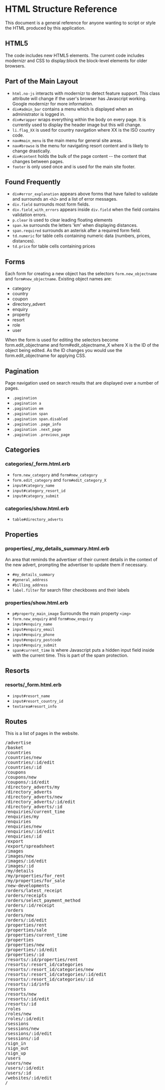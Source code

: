 # HTML Structure Reference

This document is a general reference for anyone wanting to script or style
the HTML produced by this application.

## HTML5

The code includes new HTML5 elements. The current code includes modernizr
and CSS to display:block the block-level elements for older browsers.

## Part of the Main Layout

* `html.no-js` interacts with modernizr to detect feature support. This
  class attribute will change if the user's browser has Javascript
  working. Google modernizr for more information.
* `div#admin_bar` contains a menu which is displayed when an administrator
  is logged in.
* `div#wrapper` wraps everything within the body on every page. It is
  currently used to display the header image but this will change.
* `li.flag_XX` is used for country navigation where XX is the ISO country
  code.
* `nav#main_menu` is the main menu for general site areas.
* `nav#browse` is the menu for navigating resort content and is
  likely to change drastically.
* `div#content` holds the bulk of the page content -- the content that
  changes between pages.
* `footer` is only used once and is used for the main site footer.

## Found Frequently

* `div#error_explanation` appears above forms that have failed to validate
  and surrounds an `<h2>` and a list of error messages.
* `div.field` surrounds most form fields.
* `div.field_with_errors` appears inside `div.field` when the field contains
  validation errors.
* `p.clear` is used to clear leading floating elements
* `span.km` surrounds the letters 'km' when displaying distances.
* `span.required` surrounds an asterisk after a required form field.
* `td.numeric` for table cells containing numeric data (numbers, prices,
  distances).
* `td.price` for table cells containing prices

## Forms

Each form for creating a new object has the selectors `form.new_objectname`
and `form#new_objectname`. Existing object names are:

* category
* country
* coupon
* directory_advert
* enquiry
* property
* resort
* role
* user

When the form is used for editing the selectors become form.edit_objectname
and form#edit_objectname_X where X is the ID of the object being edited.
As the ID changes you would use the form.edit_objectname for applying CSS.

## Pagination

Page navigation used on search results that are displayed over a number of
pages.

* `.pagination`
* `.pagination a`
* `.pagination em`
* `.pagination span`
* `.pagination span.disabled`
* `.pagination .page_info`
* `.pagination .next_page`
* `.pagination .previous_page`

## Categories

### categories/_form.html.erb

* `form.new_category` and `form#new_category`
* `form.edit_category` and `form#edit_category_X`
* `input#category_name`
* `input#category_resort_id`
* `input#category_submit`

### categories/show.html.erb

* `table#directory_adverts`

## Properties

### properties/_my_details_summary.html.erb

An area that reminds the advertiser of their current details in the context
of the new advert, prompting the advertiser to update them if necessary.

* `#my_details_summary`
* `#general_address`
* `#billing_address`
* `label.filter` for search filter checkboxes and their labels

### properties/show.html.erb

* `p#property_main_image`
  Surrounds the main property `<img>`
* `form.new_enquiry` and `form#new_enquiry`
* `input#enquiry_name`
* `input#enquiry_email`
* `input#enquiry_phone`
* `input#enquiry_postcode`
* `input#enquiry_submit`
* `span#current_time` is where Javascript puts a hidden input field inside
  with the current time. This is part of the spam protection.

## Resorts

### resorts/_form.html.erb

* `input#resort_name`
* `input#resort_country_id`
* `textarea#resort_info`

## Routes

This is a list of pages in the website.

<pre>
/advertise
/basket
/countries
/countries/new
/countries/:id/edit
/countries/:id
/coupons
/coupons/new
/coupons/:id/edit
/directory_adverts/my
/directory_adverts
/directory_adverts/new
/directory_adverts/:id/edit
/directory_adverts/:id
/enquiries/current_time
/enquiries/my
/enquiries
/enquiries/new
/enquiries/:id/edit
/enquiries/:id
/export
/export/spreadsheet
/images
/images/new
/images/:id/edit
/images/:id
/my/details
/my/properties/for_rent
/my/properties/for_sale
/new-developments
/orders/latest_receipt
/orders/receipts
/orders/select_payment_method
/orders/:id/receipt
/orders
/orders/new
/orders/:id/edit
/properties/rent
/properties/sale
/properties/current_time
/properties
/properties/new
/properties/:id/edit
/properties/:id
/resorts/:id/properties/rent
/resorts/:resort_id/categories
/resorts/:resort_id/categories/new
/resorts/:resort_id/categories/:id/edit
/resorts/:resort_id/categories/:id
/resorts/:id/info
/resorts
/resorts/new
/resorts/:id/edit
/resorts/:id
/roles
/roles/new
/roles/:id/edit
/sessions
/sessions/new
/sessions/:id/edit
/sessions/:id
/sign_in
/sign_out
/sign_up
/users
/users/new
/users/:id/edit
/users/:id
/websites/:id/edit
/
</pre>
